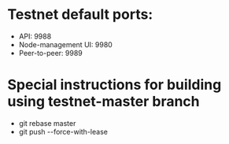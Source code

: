 # Testnet default ports:

* API: 9988
* Node-management UI: 9980
* Peer-to-peer: 9989

# Special instructions for building using testnet-master branch

* git rebase master
* git push --force-with-lease
